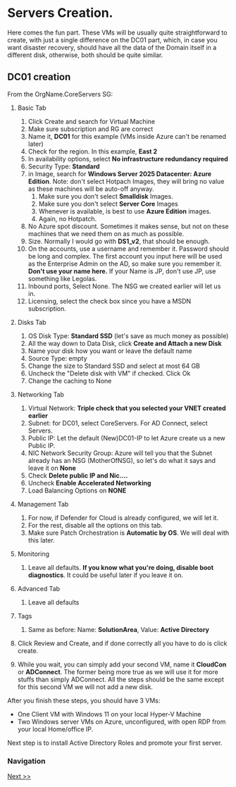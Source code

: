 # Servers Creation.
Here comes the fun part. These VMs will be usually quite straightforward to create, with just a single difference on the DC01 part, which, in case you want disaster recovery, should have all the data of the Domain itself in a different disk, otherwise, both should be quite similar. 

## DC01 creation
From the OrgName.CoreServers SG:

1. Basic Tab
   1. Click Create and search for Virtual Machine
   2.  Make sure subscription and RG are correct
   3.  Name it, **DC01** for this example (VMs inside Azure can't be renamed later)
   4.  Check for the region. In this example, **East 2**
   5.  In availability options, select **No infrastructure redundancy required**
   6.  Security Type: **Standard**
   7.  in Image, search for **Windows Server 2025 Datacenter: Azure Edition**. Note: don't select Hotpach Images, they will bring no value as these machines will be auto-off anyway. 
       1.  Make sure you don't select **Smalldisk** Images. 
       2.  Make sure you don't select **Server Core** Images
       3.  Whenever is available, is best to use **Azure Edition** images. 
       4.  Again, no Hotpatch. 
   8.  No Azure spot discount. Sometimes it makes sense, but not on these machines that we need them on as much as possible. 
   9.  Size. Normally I would go with **DS1_v2**, that should be enough. 
   10. On the accounts, use a username and remember it. Password should be long and complex. The first account you input here will be used as the Enterprise Admin on the AD, so make sure you remember it. **Don't use your name here.** If your Name is JP, don't use JP, use something like Legolas. 
   11. Inbound ports, Select None. The NSG we created earlier will let us in. 
   12. Licensing, select the check box since you have a MSDN subscription. 
 
2. Disks Tab
    1.  OS Disk Type: **Standard SSD** (let's save as much money as possible)
    2.  All the way down to Data Disk, click **Create and Attach a new Disk**
    3.  Name your disk how you want or leave the default name
    4.  Source Type: empty
    5.  Change the size to Standard SSD and select at most 64 GB
    6.  Uncheck the "Delete disk with VM" if checked. Click Ok
    7.  Change the caching to None
 3. Networking Tab
    1. Virtual Network: **Triple check that you selected your VNET created earlier**
    2. Subnet: for DC01, select CoreServers. For AD Connect, select Servers.
    3. Public IP: Let the default (New)DC01-IP to let Azure create us a new Public IP. 
    4. NIC Network Security Group: Azure will tell you that the Subnet already has an NSG (MotherOfNSG), so let's do what it says and leave it on **None**
    5. Check **Delete public IP and Nic....**
    6. Uncheck **Enable Accelerated Networking**
    7. Load Balancing Options on **NONE**
 4. Management Tab
    1. For now, if Defender for Cloud is already configured, we will let it. 
    2. For the rest, disable all the options on this tab. 
    3. Make sure Patch Orchestration is **Automatic by OS**. We will deal with this later.
 5. Monitoring
    1. Leave all defaults. **If you know what you're doing, disable boot diagnostics**. It could be useful later if you leave it on. 
 6. Advanced Tab
    1. Leave all defaults
 7. Tags
    1. Same as before: Name: **SolutionArea**, Value: **Active Directory**
 8. Click Review and Create, and if done correctly all you have to do is click create. 
 9. While you wait, you can simply add your second VM, name it **CloudCon** or **ADConnect**. The former being more true as we will use it for more stuffs than simply ADConnect. All the steps should be the same except for this second VM we will not add a new disk. 

After you finish these steps, you should have 3 VMs:
* One Client VM with Windows 11 on your local Hyper-V Machine
* Two Windows server VMs on Azure, unconfigured, with open RDP from your local Home/office IP. 

Next step is to install Active Directory Roles and promote your first server.   




### Navigation
[Next >>](/StepbyStep/4%20-%20Active%20Directory.md)